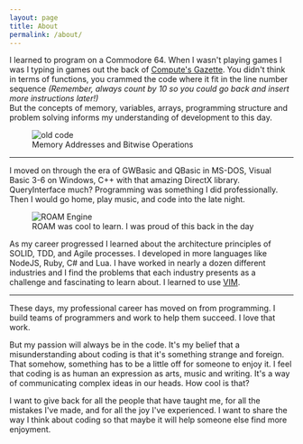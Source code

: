 ```yaml
---
layout: page
title: About
permalink: /about/
---
```


I learned to program on a Commodore 64. 
When I wasn't playing games I was I typing in games out the back of [Compute's Gazette]( https://archive.org/details/compute-gazette). 
You didn't think in terms of functions, you crammed the code where
it fit in the line number sequence *(Remember, always count by 10 so you could go back and insert
more instructions later!)*  
But the concepts of memory, variables, arrays, programming structure and problem solving 
informs my understanding of development to this day.

<figure>
  <img src="{{site.url}}/assets/images/check-joystick.png" alt="old code"/>
  <figcaption>Memory Addresses and Bitwise Operations</figcaption>
</figure>

---

I moved on through the era of GWBasic and QBasic in MS-DOS, Visual Basic 3-6 on Windows,
C++ with that amazing DirectX library. QueryInterface much? 
Programming was something I did professionally. Then I would go home, play music, and 
code into the late night.

<figure>
  <img src="{{site.url}}/assets/images/ss_Interface2.jpg" alt="ROAM Engine"/>
  <figcaption>ROAM was cool to learn. I was proud of this back in the day</figcaption>
</figure>

As my career progressed I learned about the architecture principles
of SOLID, TDD, and Agile processes. I developed in more languages like NodeJS, Ruby, C# and Lua. 
I have worked in nearly a dozen different industries and I find the problems that each industry presents as a challenge and fascinating to learn about. I learned to use [VIM](https://github.com/vim/vim).

---

These days, my professional career has moved on from programming. I build teams
of programmers and work to help them succeed. I love that work. 

But my passion will always be in the code.
It's my belief that a misunderstanding about coding is that it's something strange
and foreign. That somehow, something has to be a little off for someone to enjoy it.
I feel that coding is as human an expression as arts, music and writing. It's 
a way of communicating complex ideas in our heads. How cool is that? 

I want to give back for all the people that have taught me, for all the mistakes 
I've made, and for all the joy I've experienced. I want to share the way I think
about coding so that maybe it will help someone else find more enjoyment. 